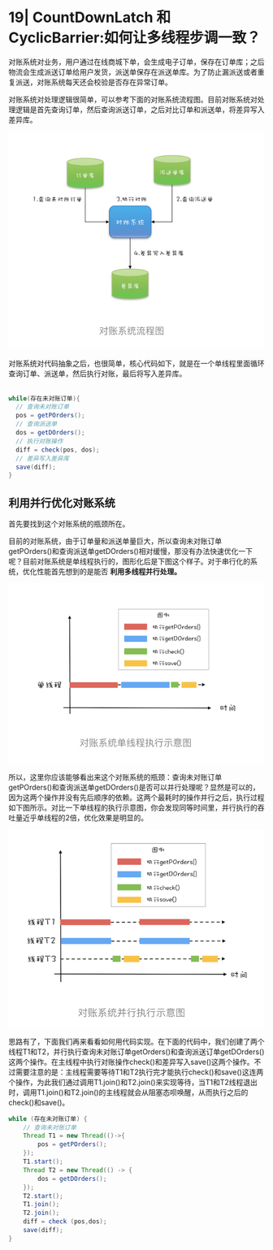# 19| CountDownLatch 和CyclicBarrier:如何让多线程步调一致？

对账系统对业务，用户通过在线商城下单，会生成电子订单，保存在订单库；之后物流会生成派送订单给用户发货，派送单保存在派送单库。为了防止漏派送或者重复派送，对账系统每天还会校验是否存在异常订单。

对账系统对处理逻辑很简单，可以参考下面的对账系统流程图。目前对账系统对处理逻辑是首先查询订单，然后查询派送订单，之后对比订单和派送单，将差异写入差异库。

![image-20210303121104499](images/image-20210303121104499.png)

对账系统对代码抽象之后，也很简单，核心代码如下，就是在一个单线程里面循环查询订单、派送单，然后执行对账，最后将写入差异库。

```java

while(存在未对账订单){
  // 查询未对账订单
  pos = getPOrders();
  // 查询派送单
  dos = getDOrders();
  // 执行对账操作
  diff = check(pos, dos);
  // 差异写入差异库
  save(diff);
} 
```

## 利用并行优化对账系统

首先要找到这个对账系统的瓶颈所在。

目前的对账系统，由于订单量和派送单量巨大，所以查询未对账订单getPOrders()和查询派送单getDOrders()相对缓慢，那没有办法快速优化一下呢？目前对账系统是单线程执行的，图形化后是下图这个样子。对于串行化的系统，优化性能首先想到的是能否 **利用多线程并行处理。**

![image-20210303121456705](images/image-20210303121456705.png)

所以，这里你应该能够看出来这个对账系统的瓶颈：查询未对账订单getPOrders()和查询派送单getDOrders()是否可以并行处理呢？显然是可以的，因为这两个操作并没有先后顺序的依赖。这两个最耗时的操作并行之后，执行过程如下图所示。对比一下单线程的执行示意图，你会发现同等时间里，并行执行的吞吐量近乎单线程的2倍，优化效果是明显的。

![image-20210303121641438](images/image-20210303121641438.png)

思路有了，下面我们再来看看如何用代码实现。在下面的代码中，我们创建了两个线程T1和T2，并行执行查询未对账订单getOrders()和查询派送订单getDOrders()这两个操作。在主线程中执行对账操作check()和差异写入save()这两个操作。不过需要注意的是：主线程需要等待T1和T2执行完才能执行check()和save()这连两个操作，为此我们通过调用T1.join()和T2.join()来实现等待，当T1和T2线程退出时，调用T1.join()和T2.join()的主线程就会从阻塞态呗唤醒，从而执行之后的check()和save()。

```java
while (存在未对账订单) {
	// 查询未对账订单
	Thread T1 = new Thread(()->{
		pos = getPOrders();
	});
	T1.start();
	Thread T2 = new Thread(() -> {
		dos = getDOrders();
	});
	T2.start();
	T1.join();
	T2.join();
	diff = check (pos,dos);
	save(diff);
}
```

